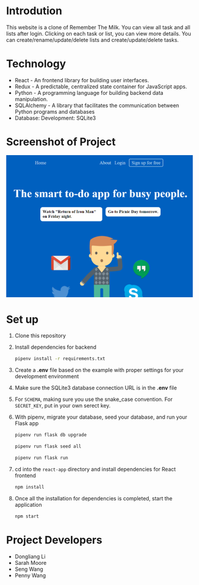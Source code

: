 # Introdution
This website is a clone of Remember The Milk. You can view all task and all lists after login. Clicking on each task or list, you can view more details.
You can create/rename/update/delete lists and create/update/delete tasks.

# Technology

- React - An frontend library for building user interfaces.
- Redux - A predictable, centralized state container for JavaScript apps.
- Python - A programming language for building backend data manipulation.
- SQLAlchemy - A library that facilitates the communication between Python programs and databases
- Database: Development: SQLite3

# Screenshot of Project

![Home Page](./homePage.PNG)

# Set up
1. Clone this repository

2. Install dependencies for backend

      ```bash
      pipenv install -r requirements.txt
      ```

3. Create a **.env** file based on the example with proper settings for your
   development environment

4. Make sure the SQLite3 database connection URL is in the **.env** file

5. For `SCHEMA`, making sure you use the snake_case convention.
   For `SECRET_KEY`, put in your own serect key.

6. With pipenv, migrate your database, seed your database, and run your Flask app

   ```bash
   pipenv run flask db upgrade
   ```

   ```bash
   pipenv run flask seed all
   ```

   ```bash
   pipenv run flask run
   ```
7. cd into the ```react-app``` directory and install dependencies for React frontend

      ```bash
      npm install
      ```
8. Once all the installation for dependencies is completed, start the application
      ```bash
      npm start
      ```

# Project Developers
- Dongliang Li
- Sarah Moore
- Seng Wang
- Penny Wang
